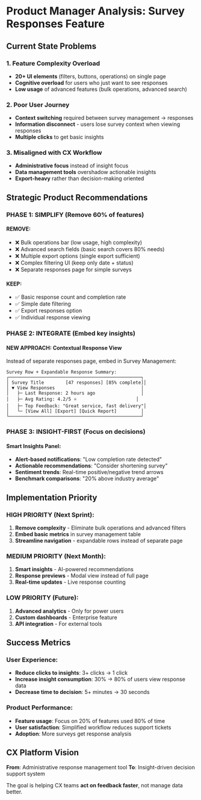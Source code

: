 # Product Manager Analysis: Survey Responses Feature

## Current State Problems

### 1. Feature Complexity Overload
- **20+ UI elements** (filters, buttons, operations) on single page
- **Cognitive overload** for users who just want to see responses
- **Low usage** of advanced features (bulk operations, advanced search)

### 2. Poor User Journey
- **Context switching** required between survey management → responses
- **Information disconnect** - users lose survey context when viewing responses
- **Multiple clicks** to get basic insights

### 3. Misaligned with CX Workflow
- **Administrative focus** instead of insight focus
- **Data management tools** overshadow actionable insights
- **Export-heavy** rather than decision-making oriented

## Strategic Product Recommendations

### PHASE 1: SIMPLIFY (Remove 60% of features)

#### REMOVE:
- ❌ Bulk operations bar (low usage, high complexity)
- ❌ Advanced search fields (basic search covers 80% needs)
- ❌ Multiple export options (single export sufficient)
- ❌ Complex filtering UI (keep only date + status)
- ❌ Separate responses page for simple surveys

#### KEEP:
- ✅ Basic response count and completion rate
- ✅ Simple date filtering
- ✅ Export responses option
- ✅ Individual response viewing

### PHASE 2: INTEGRATE (Embed key insights)

#### NEW APPROACH: Contextual Response View
Instead of separate responses page, embed in Survey Management:

```
Survey Row + Expandable Response Summary:
┌─────────────────────────────────────────────────┐
│ Survey Title        [47 responses] [85% complete]│
│ ▼ View Responses                                │
│   ├─ Last Response: 2 hours ago                 │
│   ├─ Avg Rating: 4.2/5 ⭐                      │
│   ├─ Top Feedback: "Great service, fast delivery"│
│   └─ [View All] [Export] [Quick Report]         │
└─────────────────────────────────────────────────┘
```

### PHASE 3: INSIGHT-FIRST (Focus on decisions)

#### Smart Insights Panel:
- **Alert-based notifications**: "Low completion rate detected"
- **Actionable recommendations**: "Consider shortening survey"
- **Sentiment trends**: Real-time positive/negative trend arrows
- **Benchmark comparisons**: "20% above industry average"

## Implementation Priority

### HIGH PRIORITY (Next Sprint):
1. **Remove complexity** - Eliminate bulk operations and advanced filters
2. **Embed basic metrics** in survey management table
3. **Streamline navigation** - expandable rows instead of separate page

### MEDIUM PRIORITY (Next Month):
1. **Smart insights** - AI-powered recommendations
2. **Response previews** - Modal view instead of full page
3. **Real-time updates** - Live response counting

### LOW PRIORITY (Future):
1. **Advanced analytics** - Only for power users
2. **Custom dashboards** - Enterprise feature
3. **API integration** - For external tools

## Success Metrics

### User Experience:
- **Reduce clicks to insights**: 3+ clicks → 1 click
- **Increase insight consumption**: 30% → 80% of users view response data
- **Decrease time to decision**: 5+ minutes → 30 seconds

### Product Performance:
- **Feature usage**: Focus on 20% of features used 80% of time
- **User satisfaction**: Simplified workflow reduces support tickets
- **Adoption**: More surveys get response analysis

## CX Platform Vision

**From**: Administrative response management tool
**To**: Insight-driven decision support system

The goal is helping CX teams **act on feedback faster**, not manage data better.